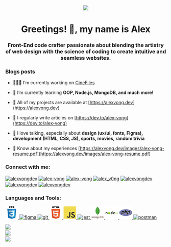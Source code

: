 
<div id="header" align="center">
  <img src="https://i.pinimg.com/originals/cd/59/d6/cd59d626dc86397fe45080e6e9c7027d.gif" width="400"/>
  
  
</div>

<h1 align="center">Greetings! 👋, my name is Alex</h1>
<h3 align="center">Front-End code crafter passionate about blending the artistry of web design with the science of coding to create intuitive and seamless websites.</h3>


### Blogs posts
<!-- BLOG-POST-LIST:START -->
<!-- BLOG-POST-LIST:END -->

- 🧑🏻‍💻 I’m currently working on [CineFiles](https://alexvong.dev/modules/cinefiles/)

- 🌱 I’m currently learning **OOP, Node.js, MongoDB, and much more!**

- 📧 All of my projects are available at [https://alexvong.dev](https://alexvong.dev)

- 📝 I regularly write articles on [https://dev.to/alex-vong](https://dev.to/alex-vong)

- 💬 I love talking, especially about **design (ux/ui, fonts, Figma), development (HTML, CSS, JS), sports, movies, random trivia**

- 📄 Know about my experiences [https://alexvong.dev/images/alex-vong-resume.pdf](https://alexvong.dev/images/alex-vong-resume.pdf)


<h3 align="left">Connect with me:</h3>
<p align="left">
<a href="https://codepen.io/alexvongdev" target="blank"><img align="center" src="https://raw.githubusercontent.com/rahuldkjain/github-profile-readme-generator/master/src/images/icons/Social/codepen.svg" alt="alexvongdev" height="30" width="40" /></a>
<a href="https://dev.to/alex-vong" target="blank"><img align="center" src="https://raw.githubusercontent.com/rahuldkjain/github-profile-readme-generator/master/src/images/icons/Social/devto.svg" alt="alex-vong" height="30" width="40" /></a>
<a href="https://linkedin.com/in/alex-vong" target="blank"><img align="center" src="https://raw.githubusercontent.com/rahuldkjain/github-profile-readme-generator/master/src/images/icons/Social/linked-in-alt.svg" alt="alex-vong" height="30" width="40" /></a>
<a href="https://instagram.com/alex_v0ng" target="blank"><img align="center" src="https://raw.githubusercontent.com/rahuldkjain/github-profile-readme-generator/master/src/images/icons/Social/instagram.svg" alt="alex_v0ng" height="30" width="40" /></a>
<a href="https://hashnode.com/alexvongdev" target="blank"><img align="center" src="https://raw.githubusercontent.com/rahuldkjain/github-profile-readme-generator/master/src/images/icons/Social/hashnode.svg" alt="alexvongdev" height="30" width="40" /></a>
<a href="https://medium.com/alexvongdev" target="blank"><img align="center" src="https://raw.githubusercontent.com/rahuldkjain/github-profile-readme-generator/master/src/images/icons/Social/medium.svg" alt="alexvongdev" height="30" width="40" /></a>
<a href="https://www.codechef.com/users/alexvongdev" target="blank"><img align="center" src="https://cdn.jsdelivr.net/npm/simple-icons@3.1.0/icons/codechef.svg" alt="alexvongdev" height="30" width="40" /></a>
</p>


<h3 align="left">Languages and Tools:</h3>
<p align="left"> <a href="https://www.w3schools.com/css/" target="_blank" rel="noreferrer"> <img src="https://raw.githubusercontent.com/devicons/devicon/master/icons/css3/css3-original-wordmark.svg" alt="css3" width="40" height="40"/> </a> <a href="https://www.figma.com/" target="_blank" rel="noreferrer"> <img src="https://www.vectorlogo.zone/logos/figma/figma-icon.svg" alt="figma" width="40" height="40"/> </a> <a href="https://git-scm.com/" target="_blank" rel="noreferrer"> <img src="https://www.vectorlogo.zone/logos/git-scm/git-scm-icon.svg" alt="git" width="40" height="40"/> </a> <a href="https://www.w3.org/html/" target="_blank" rel="noreferrer"> <img src="https://raw.githubusercontent.com/devicons/devicon/master/icons/html5/html5-original-wordmark.svg" alt="html5" width="40" height="40"/> </a> <a href="https://developer.mozilla.org/en-US/docs/Web/JavaScript" target="_blank" rel="noreferrer"> <img src="https://raw.githubusercontent.com/devicons/devicon/master/icons/javascript/javascript-original.svg" alt="javascript" width="40" height="40"/> </a> <a href="https://jestjs.io" target="_blank" rel="noreferrer"> <img src="https://www.vectorlogo.zone/logos/jestjsio/jestjsio-icon.svg" alt="jest" width="40" height="40"/> </a> <a href="https://www.mongodb.com/" target="_blank" rel="noreferrer"> <img src="https://raw.githubusercontent.com/devicons/devicon/master/icons/mongodb/mongodb-original-wordmark.svg" alt="mongodb" width="40" height="40"/> </a> <a href="https://nodejs.org" target="_blank" rel="noreferrer"> <img src="https://raw.githubusercontent.com/devicons/devicon/master/icons/nodejs/nodejs-original-wordmark.svg" alt="nodejs" width="40" height="40"/> </a> <a href="https://www.php.net" target="_blank" rel="noreferrer"> <img src="https://raw.githubusercontent.com/devicons/devicon/master/icons/php/php-original.svg" alt="php" width="40" height="40"/> </a> <a href="https://postman.com" target="_blank" rel="noreferrer"> <img src="https://www.vectorlogo.zone/logos/getpostman/getpostman-icon.svg" alt="postman" width="40" height="40"/> </a> </p>

![](https://github-readme-stats.vercel.app/api?username=alex-vong&theme=onedark&hide_border=false&include_all_commits=false&count_private=false)<br/>
![](https://github-readme-streak-stats.herokuapp.com/?user=alex-vong&theme=onedark&hide_border=false)<br/>
![](https://github-readme-stats.vercel.app/api/top-langs/?username=alex-vong&theme=onedark&hide_border=false&include_all_commits=false&count_private=false&layout=compact)
